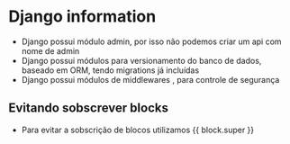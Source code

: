 # Django information
 - Django possui módulo admin, por isso não podemos criar um api com nome de admin
 - Django possui módulos para versionamento do banco de dados, baseado em ORM, tendo migrations já incluídas
 - Django possui módulos de middlewares , para controle de segurança

## Evitando sobscrever blocks
  - Para evitar a sobscrição de blocos utilizamos  {{ block.super }}
